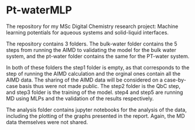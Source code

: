 # Pt-waterMLP
The repository for my MSc Digital Chemistry research project: Machine learning potentials for aqueous systems and solid-liquid interfaces.

The repository contains 3 folders. The bulk-water folder contains the 5 steps from running the AIMD to validating the model for the bulk water system, and the pt-water folder contains the same for the PT-water system.

In both of these folders the step1 folder is empty, as that corresponds to the step of running the AIMD calculation and the orginal ones contain all the AIMD data. The sharing of the AIMD data will be considered on a case-by-case basis thus were not made public. The step2 folder is the QbC step, and step3 folder is the training of the model. step4 and step5 are running MD using MLPs and the validation of the results respectively.

The analysis folder contains jupyter notebooks for the analysis of the data, including the plotting of the graphs presented in the report. Again, the MD data themselves were not shared.
